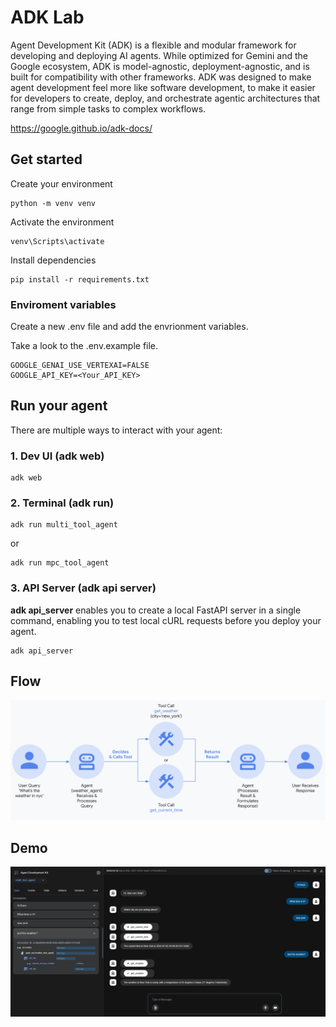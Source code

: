# ADK Lab

Agent Development Kit (ADK) is a flexible and modular framework for developing and deploying AI agents. While optimized for Gemini and the Google ecosystem, ADK is model-agnostic, deployment-agnostic, and is built for compatibility with other frameworks. ADK was designed to make agent development feel more like software development, to make it easier for developers to create, deploy, and orchestrate agentic architectures that range from simple tasks to complex workflows.

https://google.github.io/adk-docs/

## Get started 

Create your environment

```
python -m venv venv
```

Activate the environment
```
venv\Scripts\activate
```


Install dependencies

```
pip install -r requirements.txt
```


### Enviroment variables
Create a new  .env file and add the envrionment variables.

Take a look to the .env.example file.
```
GOOGLE_GENAI_USE_VERTEXAI=FALSE
GOOGLE_API_KEY=<Your_API_KEY>
```



## Run your agent
There are multiple ways to interact with your agent:

### 1. Dev UI (adk web)

```
adk web
```


### 2. Terminal (adk run)
```
adk run multi_tool_agent
```

or
```
adk run mpc_tool_agent
```

### 3. API Server (adk api server)
**adk api_server** enables you to create a local FastAPI server in a single command, enabling you to test local cURL requests before you deploy your agent.

```
adk api_server
```

## Flow

![quickstart](images/quickstart-flow-tool.png)

## Demo
![App](images/demo.png)
